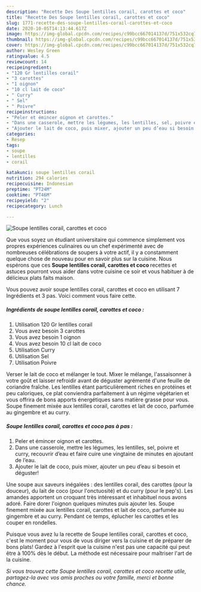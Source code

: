 ```yaml
---
description: "Recette Des Soupe lentilles corail, carottes et coco"
title: "Recette Des Soupe lentilles corail, carottes et coco"
slug: 1771-recette-des-soupe-lentilles-corail-carottes-et-coco
date: 2020-10-05T14:13:44.617Z
image: https://img-global.cpcdn.com/recipes/c99bcc667014137d/751x532cq70/soupe-lentilles-corail-carottes-et-coco-photo-principale-de-la-recette.jpg
thumbnail: https://img-global.cpcdn.com/recipes/c99bcc667014137d/751x532cq70/soupe-lentilles-corail-carottes-et-coco-photo-principale-de-la-recette.jpg
cover: https://img-global.cpcdn.com/recipes/c99bcc667014137d/751x532cq70/soupe-lentilles-corail-carottes-et-coco-photo-principale-de-la-recette.jpg
author: Wesley Green
ratingvalue: 4.5
reviewcount: 14
recipeingredient:
- "120 Gr lentilles corail"
- "3 carottes"
- "1 oignon"
- "10 cl lait de coco"
- " Curry"
- " Sel"
- " Poivre"
recipeinstructions:
- "Peler et émincer oignon et carottes."
- "Dans une casserole, mettre les légumes, les lentilles, sel, poivre et curry, recouvrir d’eau et faire cuire une vingtaine de minutes en ajoutant de l’eau."
- "Ajouter le lait de coco, puis mixer, ajouter un peu d’eau si besoin et déguster!"
categories:
- Resep
tags:
- soupe
- lentilles
- corail

katakunci: soupe lentilles corail 
nutrition: 294 calories
recipecuisine: Indonesian
preptime: "PT24M"
cooktime: "PT46M"
recipeyield: "2"
recipecategory: Lunch

---
```



![Soupe lentilles corail, carottes et coco](https://img-global.cpcdn.com/recipes/c99bcc667014137d/751x532cq70/soupe-lentilles-corail-carottes-et-coco-photo-principale-de-la-recette.jpg)

Que vous soyez un étudiant universitaire qui commence simplement vos propres expériences culinaires ou un chef expérimenté avec de nombreuses célébrations de soupers à votre actif, il y a constamment quelque chose de nouveau pour en savoir plus sur la cuisine. Nous espérons que ces <strong> Soupe lentilles corail, carottes et coco </strong> recettes et astuces pourront vous aider dans votre cuisine ce soir et vous habituer à de délicieux plats faits maison.

<!--inarticleads1-->

Vous pouvez avoir soupe lentilles corail, carottes et coco en utilisant 7 Ingrédients et 3 pas. Voici comment vous faire cette.

##### Ingrédients de soupe lentilles corail, carottes et coco :

1. Utilisation 120 Gr lentilles corail
1. Vous avez besoin 3 carottes
1. Vous avez besoin 1 oignon
1. Vous avez besoin 10 cl lait de coco
1. Utilisation  Curry
1. Utilisation  Sel
1. Utilisation  Poivre


Verser le lait de coco et mélanger le tout. Mixer le mélange, l&#39;assaisonner à votre goût et laisser refroidir avant de déguster agrémenté d&#39;une feuille de coriandre fraîche. Les lentilles étant particulièrement riches en protéines et peu caloriques, ce plat conviendra parfaitement à un régime végétarien et vous offrira de bons apports énergétiques sans matière grasse pour vous. Soupe finement mixée aux lentilles corail, carottes et lait de coco, parfumée au gingembre et au curry. 

<!--inarticleads2-->

##### Soupe lentilles corail, carottes et coco pas à pas :

1. Peler et émincer oignon et carottes.
1. Dans une casserole, mettre les légumes, les lentilles, sel, poivre et curry, recouvrir d’eau et faire cuire une vingtaine de minutes en ajoutant de l’eau.
1. Ajouter le lait de coco, puis mixer, ajouter un peu d’eau si besoin et déguster!


Une soupe aux saveurs inégalées : des lentilles corail, des carottes (pour la douceur), du lait de coco (pour l&#39;onctuosité) et du curry (pour le pep&#39;s). Les amandes apportent un croquant très intéressant et inhabituel nous avons adoré. Faire dorer l&#39;oignon quelques minutes puis ajouter les. Soupe finement mixée aux lentilles corail, carottes et lait de coco, parfumée au gingembre et au curry. Pendant ce temps, éplucher les carottes et les couper en rondelles. 

<!--inarticleads1-->

<p>
Puisque vous avez lu la recette de Soupe lentilles corail, carottes et coco, c'est le moment pour vous de vous diriger vers la cuisine et de préparer de bons plats! Gardez à l'esprit que la cuisine n'est pas une capacité qui peut être à 100% dès le début. La méthode est nécessaire pour maîtriser l'art de la cuisine.
</p>

<p>
<i>Si vous trouvez cette Soupe lentilles corail, carottes et coco recette utile, partagez-la avec vos amis proches ou votre famille, merci et bonne chance.</i>
</p>
